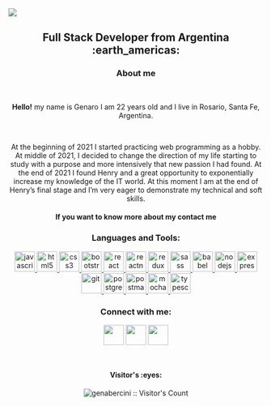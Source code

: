 <img src='https://user-images.githubusercontent.com/86481813/162516749-9cce0723-cfad-4305-8c6a-3333f7c9cf6a.gif'/>
<h2 align="center">
Full Stack Developer from Argentina :earth_americas:
</h2>
<h3 align="center">About me</h3>⁣
  <p align="center"><b>Hello!</b> my name is Genaro I am 22 years old and I live in Rosario, Santa Fe, Argentina.</p><br>
 <p align="center">At the beginning of 2021 I started practicing web programming as a hobby. At middle of 2021, I decided to change the direction of my life starting to study with a purpose and more intensively that new passion I had found. At the end of 2021 I found Henry and a great opportunity to exponentially increase my knowledge of the IT world. At this moment I am at the end of Henry’s final stage and I’m very eager to demonstrate my technical and soft skills.</p>
<h4 align="center">If you want to know more about my contact me</h4>
<h3 align="center">Languages and Tools:</h3>
<p align="center">  <a href="https://developer.mozilla.org/en-US/docs/Web/JavaScript" target="_blank"> <img src="https://upload.wikimedia.org/wikipedia/commons/thumb/9/99/Unofficial_JavaScript_logo_2.svg/1024px-Unofficial_JavaScript_logo_2.svg.png" alt="javascript" width="40" height="40"/> </a> 
<a href="https://www.w3.org/html/" target="_blank"> <img src="https://upload.wikimedia.org/wikipedia/commons/thumb/3/38/HTML5_Badge.svg/600px-HTML5_Badge.svg.png" alt="html5" width="40" height="40"/> </a>
<a href="https://www.w3schools.com/css/" target="_blank"> <img src="https://cdn4.iconfinder.com/data/icons/social-media-logos-6/512/121-css3-512.png" alt="css3" width="40" height="40"/> </a> 
<a href="https://getbootstrap.com" target="_blank"> <img src="https://upload.wikimedia.org/wikipedia/commons/thumb/b/b2/Bootstrap_logo.svg/1024px-Bootstrap_logo.svg.png" alt="bootstrap" width="40" height="40"/> </a> 
<a href="https://reactjs.org/" target="_blank"> <img src="https://seeklogo.com/images/R/react-logo-7B3CE81517-seeklogo.com.png" alt="react" width="40" height="40"/> </a> 
<a href="https://reactnative.dev/" target="_blank"> <img src="https://reactnative.dev/img/header_logo.svg" alt="reactnative" width="40" height="40"/> </a> 
<a href="https://redux.js.org" target="_blank"> <img src="https://seeklogo.com/images/R/redux-logo-9CA6836C12-seeklogo.com.png" alt="redux" width="40" height="40"/> </a> <a href="https://sass-lang.com" target="_blank"> <img src="https://upload.wikimedia.org/wikipedia/commons/thumb/9/96/Sass_Logo_Color.svg/1280px-Sass_Logo_Color.svg.png" alt="sass" width="40" height="40"/> </a>
<a href="https://babeljs.io/" target="_blank"> <img src="https://cdn.icon-icons.com/icons2/2415/PNG/512/babel_original_logo_icon_146634.png" alt="babel" width="40" height="40"/> </a>
<a href="https://nodejs.org" target="_blank"> <img src="https://cdn.icon-icons.com/icons2/2107/PNG/512/file_type_node_icon_130301.png" alt="nodejs" height="40"/> </a>
<a href="https://expressjs.com" target="_blank"> <img src="https://i.cloudup.com/zfY6lL7eFa-3000x3000.png" alt="express" height="40"/> </a> 
<a href="https://git-scm.com/" target="_blank"> <img src="https://www.vectorlogo.zone/logos/git-scm/git-scm-icon.svg" alt="git" width="40" height="40"/> </a> 
<a href="https://www.postgresql.org" target="_blank"> <img src="https://upload.wikimedia.org/wikipedia/commons/thumb/2/29/Postgresql_elephant.svg/1200px-Postgresql_elephant.svg.png" alt="postgresql" width="40" height="40"/> </a> 
<a href="https://postman.com" target="_blank"> <img src="https://www.vectorlogo.zone/logos/getpostman/getpostman-icon.svg" alt="postman" width="40" height="40"/> </a> 
<a href="https://mochajs.org" target="_blank"> <img src="https://www.vectorlogo.zone/logos/mochajs/mochajs-icon.svg" alt="mocha" width="40" height="40"/> </a>
<a href="https://www.typescriptlang.org/" target="_blank"> <img src="https://upload.wikimedia.org/wikipedia/commons/thumb/4/4c/Typescript_logo_2020.svg/1200px-Typescript_logo_2020.svg.png" alt="typescript" width="40" height="40"/> </a>
<h3 align="center">Connect with me:</h3>
<p align="center">
  <a href="https://www.linkedin.com/in/genarobercini/" target="_blank"><img align="center" src="https://cdn.icon-icons.com/icons2/2044/PNG/512/linkedin_logo_icon_124342.png" height="40" width="40" /></a>
  <a href="https://walink.co/0dc0a1/" target="_blank"><img align="center" src="https://cdn.icon-icons.com/icons2/2044/PNG/512/whatsapp_logo_icon_124358.png" height="40" width="40" /></a>
  <a href="https://www.linkedin.com/in/genarobercini/" target="_blank"><img align="center" src="https://cdn.icon-icons.com/icons2/2044/PNG/512/gmail_logo_icon_124335.png" height="40" width="40" /></a>
</p>

</br>
<h4 align="center">Visitor's :eyes:</h4>

<p align="center"><img src="https://profile-counter.glitch.me/{genabercini}/count.svg" alt="genabercini :: Visitor's Count" /></p>

<!--
**GenaBercini/GenaBercini** is a ✨ _special_ ✨ repository because its `README.md` (this file) appears on your GitHub profile.

Here are some ideas to get you started:

- 🔭 I’m currently working on ...
- 🌱 I’m currently learning ...
- 👯 I’m looking to collaborate on ...
- 🤔 I’m looking for help with ...
- 💬 Ask me about ...
- 📫 How to reach me: ...
- 😄 Pronouns: ...
- ⚡ Fun fact: ...
-->
